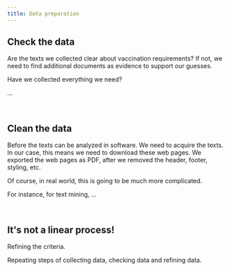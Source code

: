 ```yaml
---
title: Data preparation
---
```


## Check the data
Are the texts we collected clear about vaccination requirements?  If not, we need to find additional documents as evidence to support our guesses. 

Have we collected everything we need? 

...

<br>

## Clean the data

Before the texts can be analyzed in software. We need to acquire the texts. In our case, this means we need to download these web pages. 
We exported the web pages as PDF, after we removed the header, footer, styling, etc. 

Of course, in real world, this is going to be much more complicated.

For instance, for text mining, ...

<br>

## It's not a linear process! 

Refining the criteria.

Repeating steps of collecting data, checking data and refining data.

